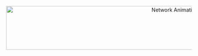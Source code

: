
<div align="center"> <img src="banner-animation.gif" width="900" height="120" alt="Network Animation"> </div>